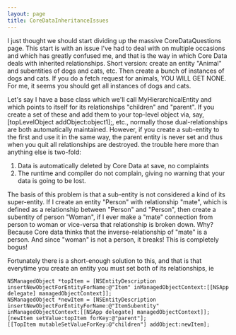 ```yaml
---
layout: page
title: CoreDataInheritanceIssues
---
```


I just thought we should start dividing up the massive CoreDataQuestions page.  This start is with an issue I've had to deal with on multiple occasions and which has greatly confused me, and that is the way in which Core Data deals with inherited relationships.  Short version: create an entity "Animal" and subentities of dogs and cats, etc. Then create a bunch of instances of dogs and cats. If you do a fetch request for animals, YOU WILL GET NONE.  For me, it seems you should get all instances of dogs and cats.

Let's say I have a base class which we'll call MyHierarchicalEntity and which points to itself for its relationships "children" and "parent".  If you create a set of these and add them to your top-level object via, say, [topLevelObject addObject:object1];, etc., normally those dual-relationships are both automatically maintained.  However, if you create a sub-entity to the first and use it in the same way, the parent entity is never set and thus when you quit all relationships are destroyed.  the trouble here more than anything else is two-fold:

1) Data is automatically deleted by Core Data at save, no complaints
2) The runtime and compiler do not complain, giving no warning that your data is going to be lost.

The basis of this problem is that a sub-entity is not considered a kind of its super-entity.  If I create an entity "Person" with relationship "mate", which is defined as a relationship between "Person" and "Person", then create a subentity of person "Woman", if I ever make a "mate" connection from person to woman or vice-versa that relationship is broken down.  Why?  Because Core data thinks that the inverse-relationship of "mate" is a person.  And since "woman" is not a person, it breaks!  This is completely bogus!  

Fortunately there is a short-enough solution to this, and that is that everytime you create an entity you must set both of its relationships, ie 
    
	NSManagedObject *topItem = [NSEntityDescription insertNewObjectForEntityForName:@"Item" inManagedObjectContext:[[NSApp delegate] managedObjectContext]];
	NSManagedObject *newItem = [NSEntityDescription insertNewObjectForEntityForName:@"ItemSubentity" inManagedObjectContext:[[NSApp delegate] managedObjectContext]];
	[newItem setValue:topItem forKey:@"parent"];
	[[TopItem mutableSetValueForKey:@"children"] addObject:newItem];

